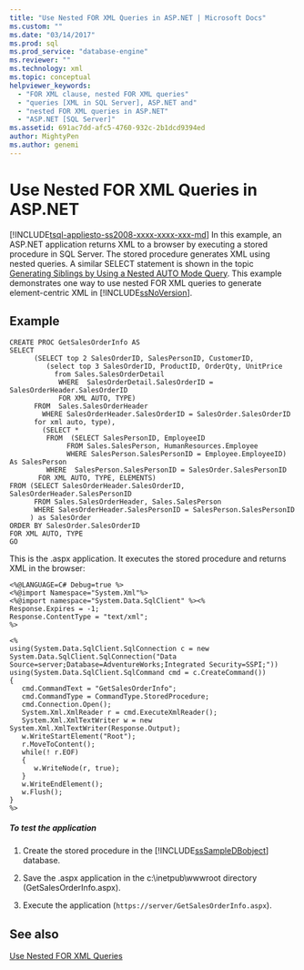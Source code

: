 ```yaml
---
title: "Use Nested FOR XML Queries in ASP.NET | Microsoft Docs"
ms.custom: ""
ms.date: "03/14/2017"
ms.prod: sql
ms.prod_service: "database-engine"
ms.reviewer: ""
ms.technology: xml
ms.topic: conceptual
helpviewer_keywords: 
  - "FOR XML clause, nested FOR XML queries"
  - "queries [XML in SQL Server], ASP.NET and"
  - "nested FOR XML queries in ASP.NET"
  - "ASP.NET [SQL Server]"
ms.assetid: 691ac7dd-afc5-4760-932c-2b1dcd9394ed
author: MightyPen
ms.author: genemi
---
```

# Use Nested FOR XML Queries in ASP.NET
[!INCLUDE[tsql-appliesto-ss2008-xxxx-xxxx-xxx-md](../../includes/tsql-appliesto-ss2008-xxxx-xxxx-xxx-md.md)]
  In this example, an ASP.NET application returns XML to a browser by executing a stored procedure in SQL Server. The stored procedure generates XML using nested queries. A similar SELECT statement is shown in the topic [Generating Siblings by Using a Nested AUTO Mode Query](../../relational-databases/xml/generate-siblings-with-a-nested-auto-mode-query.md). This example demonstrates one way to use nested FOR XML queries to generate element-centric XML in [!INCLUDE[ssNoVersion](../../includes/ssnoversion-md.md)].  
  
## Example  
  
```  
CREATE PROC GetSalesOrderInfo AS  
SELECT   
      (SELECT top 2 SalesOrderID, SalesPersonID, CustomerID,  
         (select top 3 SalesOrderID, ProductID, OrderQty, UnitPrice  
           from Sales.SalesOrderDetail  
            WHERE  SalesOrderDetail.SalesOrderID = SalesOrderHeader.SalesOrderID  
            FOR XML AUTO, TYPE)  
      FROM  Sales.SalesOrderHeader  
        WHERE SalesOrderHeader.SalesOrderID = SalesOrder.SalesOrderID  
      for xml auto, type),  
        (SELECT *   
         FROM  (SELECT SalesPersonID, EmployeeID  
              FROM Sales.SalesPerson, HumanResources.Employee  
              WHERE SalesPerson.SalesPersonID = Employee.EmployeeID) As SalesPerson  
         WHERE  SalesPerson.SalesPersonID = SalesOrder.SalesPersonID  
       FOR XML AUTO, TYPE, ELEMENTS)  
FROM (SELECT SalesOrderHeader.SalesOrderID, SalesOrderHeader.SalesPersonID  
      FROM Sales.SalesOrderHeader, Sales.SalesPerson  
      WHERE SalesOrderHeader.SalesPersonID = SalesPerson.SalesPersonID  
     ) as SalesOrder  
ORDER BY SalesOrder.SalesOrderID  
FOR XML AUTO, TYPE  
GO  
```  
  
 This is the .aspx application. It executes the stored procedure and returns XML in the browser:  
  
```  
<%@LANGUAGE=C# Debug=true %>  
<%@import Namespace="System.Xml"%>  
<%@import namespace="System.Data.SqlClient" %><%  
Response.Expires = -1;  
Response.ContentType = "text/xml";  
%>  
  
<%  
using(System.Data.SqlClient.SqlConnection c = new System.Data.SqlClient.SqlConnection("Data Source=server;Database=AdventureWorks;Integrated Security=SSPI;"))  
using(System.Data.SqlClient.SqlCommand cmd = c.CreateCommand())  
{  
   cmd.CommandText = "GetSalesOrderInfo";  
   cmd.CommandType = CommandType.StoredProcedure;  
   cmd.Connection.Open();  
   System.Xml.XmlReader r = cmd.ExecuteXmlReader();  
   System.Xml.XmlTextWriter w = new System.Xml.XmlTextWriter(Response.Output);  
   w.WriteStartElement("Root");  
   r.MoveToContent();  
   while(! r.EOF)  
   {  
      w.WriteNode(r, true);  
   }  
   w.WriteEndElement();  
   w.Flush();  
}  
%>  
```  
  
##### To test the application  
  
1.  Create the stored procedure in the [!INCLUDE[ssSampleDBobject](../../includes/sssampledbobject-md.md)] database.  
  
2.  Save the .aspx application in the c:\inetpub\wwwroot directory (GetSalesOrderInfo.aspx).  
  
3.  Execute the application (`https://server/GetSalesOrderInfo.aspx`).  
  
## See also  
 [Use Nested FOR XML Queries](../../relational-databases/xml/use-nested-for-xml-queries.md)  
  
  
